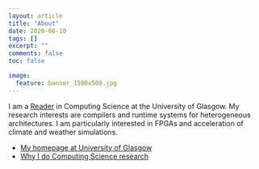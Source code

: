 ```yaml
---
layout: article
title: "About"
date: 2020-06-10
tags: []
excerpt: ""
comments: false
toc: false

image:
  feature: banner_1500x500.jpg
---
```


I am a [Reader](https://en.wikipedia.org/wiki/Reader_(academic_rank)) in Computing Science at the University of Glasgow. My research interests are compilers and runtime systems for heterogeneous architectures. I am particularly interested in FPGAs and acceleration of climate and weather simulations.

* [My homepage at University of Glasgow](https://www.gla.ac.uk/schools/computing/staff/wimvanderbauwhede/#/biography)
* [Why I do Computing Science research](https://www.slideshare.net/WimVanderbauwhede/why-i-do-computing-science-research)
